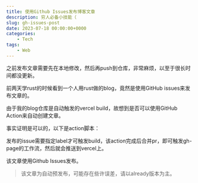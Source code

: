 ```yaml
---
title: 使用Github Issues发布博客文章
description: 穷人必备小技能（
slug: gh-issues-post
date: 2023-07-18 00:00:00+0000
categories:
    - Tech
tags:
    - Web
---
```


之前发布文章需要先在本地修改，然后再push到仓库，非常麻烦，以至于很长时间都没更新。

前两天学rust的时候看到一个人用rust做的blog，竟然是使用GitHub issues来发布文章的。

由于我的blog仓库是自动触发的vercel build，故想到是否可以使用GitHub Action来自动创建文章。

事实证明是可以的，以下是action脚本：



发布的issue需要指定label才可触发build，该action完成后合并pr，即可触发gh-page的工作流，然后就会推送到vercel上。

该文章使用Github Issues发布。
> 该文章为自动预发布，可能存在些许误差，请以already版本为主。
